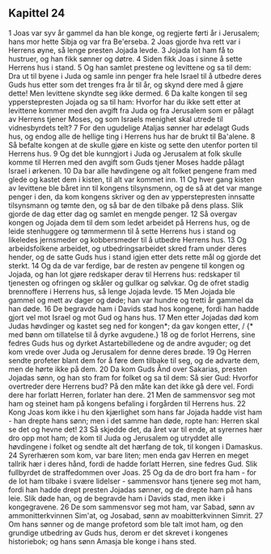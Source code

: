 ## Kapittel 24

1 Joas var syv år gammel da han ble konge, og regjerte førti år i Jerusalem; hans mor hette Sibja og var fra Be'erseba.
2 Joas gjorde hva rett var i Herrens øyne, så lenge presten Jojada levde.
3 Jojada lot ham få to hustruer, og han fikk sønner og døtre.
4 Siden fikk Joas i sinne å sette Herrens hus i stand.
5 Og han samlet prestene og levittene og sa til dem: Dra ut til byene i Juda og samle inn penger fra hele Israel til å utbedre deres Guds hus etter som det trenges fra år til år, og skynd dere med å gjøre dette! Men levittene skyndte seg ikke dermed.
6 Da kalte kongen til seg ypperstepresten Jojada og sa til ham: Hvorfor har du ikke sett etter at levittene kommer med den avgift fra Juda og fra Jerusalem som er pålagt av Herrens tjener Moses, og som Israels menighet skal utrede til vidnesbyrdets telt?
7 For den ugudelige Ataljas sønner har ødelagt Guds hus, og endog alle de hellige ting i Herrens hus har de brukt til Ba'alene.
8 Så befalte kongen at de skulle gjøre en kiste og sette den utenfor porten til Herrens hus.
9 Og det ble kunngjort i Juda og Jerusalem at folk skulle komme til Herren med den avgift som Guds tjener Moses hadde pålagt Israel i ørkenen.
10 Da bar alle høvdingene og alt folket pengene fram med glede og kastet dem i kisten, til alt var kommet inn.
11 Og hver gang kisten av levittene ble båret inn til kongens tilsynsmenn, og de så at det var mange penger i den, da kom kongens skriver og den av ypperstepresten innsatte tilsynsmann og tømte den, og så bar de den tilbake på dens plass. Slik gjorde de dag etter dag og samlet en mengde penger.
12 Så overgav kongen og Jojada dem til dem som ledet arbeidet på Herrens hus, og de leide stenhuggere og tømmermenn til å sette Herrens hus i stand og likeledes jernsmeder og kobbersmeder til å utbedre Herrens hus.
13 Og arbeidsfolkene arbeidet, og utbedringsarbeidet skred fram under deres hender, og de satte Guds hus i stand igjen etter dets rette mål og gjorde det sterkt.
14 Og da de var ferdige, bar de resten av pengene til kongen og Jojada, og han lot gjøre redskaper derav til Herrens hus: redskaper til tjenesten og ofringen og skåler og gullkar og sølvkar. Og de ofret stadig brennoffere i Herrens hus, så lenge Jojada levde.
15 Men Jojada ble gammel og mett av dager og døde; han var hundre og tretti år gammel da han døde.
16 De begravde ham i Davids stad hos kongene, fordi han hadde gjort vel mot Israel og mot Gud og hans hus.
17 Men etter Jojadas død kom Judas høvdinger og kastet seg ned for kongen*; da gav kongen etter, / {* med bønn om tillatelse til å dyrke avgudene.}
18 og de forlot Herrens, sine fedres Guds hus og dyrket Astartebilledene og de andre avguder; og det kom vrede over Juda og Jerusalem for denne deres brøde.
19 Og Herren sendte profeter blant dem for å føre dem tilbake til seg, og de advarte dem, men de hørte ikke på dem.
20 Da kom Guds Ånd over Sakarias, presten Jojadas sønn, og han sto fram for folket og sa til dem: Så sier Gud: Hvorfor overtreder dere Herrens bud? På den måte kan det ikke gå dere vel. Fordi dere har forlatt Herren, forlater han dere.
21 Men de sammensvor seg mot ham og steinet ham på kongens befaling i forgården til Herrens hus.
22 Kong Joas kom ikke i hu den kjærlighet som hans far Jojada hadde vist ham - han drepte hans sønn; men i det samme han døde, ropte han: Herren skal se det og hevne det!
23 Så skjedde det, da året var til ende, at syrernes hær dro opp mot ham; de kom til Juda og Jerusalem og utryddet alle høvdingene i folket og sendte alt det hærfang de tok, til kongen i Damaskus.
24 Syrerhæren som kom, var bare liten; men enda gav Herren en meget tallrik hær i deres hånd, fordi de hadde forlatt Herren, sine fedres Gud. Slik fullbyrdet de straffedommen over Joas.
25 Og da de dro bort fra ham - for de lot ham tilbake i svære lidelser - sammensvor hans tjenere seg mot ham, fordi han hadde drept presten Jojadas sønner, og de drepte ham på hans leie. Slik døde han, og de begravde ham i Davids stad, men ikke i kongegravene.
26 De som sammensvor seg mot ham, var Sabad, sønn av ammonitterkvinnen Sim'at, og Josabad, sønn av moabitterkvinnen Simrit.
27 Om hans sønner og de mange profetord som ble talt imot ham, og den grundige utbedring av Guds hus, derom er det skrevet i kongenes historiebok; og hans sønn Amasja ble konge i hans sted.
